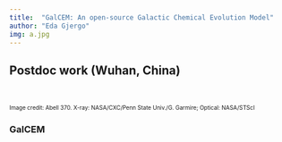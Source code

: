 ```yaml
---
title:  "GalCEM: An open-source Galactic Chemical Evolution Model"
author: "Eda Gjergo"
img: a.jpg
---
```


## Postdoc work (Wuhan, China)
&nbsp; &nbsp; &nbsp; &nbsp; &nbsp; &nbsp; &nbsp; &nbsp; &nbsp; &nbsp; &nbsp; &nbsp;

<font size="1">  Image credit: Abell 370. X-ray: NASA/CXC/Penn State Univ./G. Garmire; Optical: NASA/STScI</font>

### GalCEM
